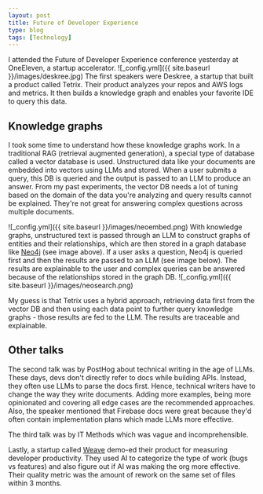 ```yaml
---
layout: post
title: Future of Developer Experience
type: blog
tags: [Technology]
---
```

I attended the Future of Developer Experience conference yesterday at OneEleven, a startup accelerator.
![_config.yml]({{ site.baseurl }}/images/deskree.jpg)
The first speakers were Deskree, a startup that built a product called Tetrix. Their product analyzes your repos and AWS logs and metrics. It then builds a knowledge graph and enables your favorite IDE to query this data. 

## Knowledge graphs
I took some time to understand how these knowledge graphs work. In a traditional RAG (retrieval augmented generation), a special type of database called a vector database is used. Unstructured data like your documents are embedded into vectors using LLMs and stored. When a user submits a query, this DB is queried and the output is passed to an LLM to produce an answer. From my past experiments, the vector DB needs a lot of tuning based on the domain of the data you're analyzing and query results cannot be explained. They're not great for answering complex questions across multiple documents.

![_config.yml]({{ site.baseurl }}/images/neoembed.png)
With knowledge graphs, unstructured text is passed through an LLM to construct graphs of entities and their relationships, which are then stored in a graph database like [Neo4j](https://neo4j.com/blog/genai/what-is-graphrag/) (see image above). If a user asks a question, Neo4j is queried first and then the results are passed to an LLM (see image below). The results are explainable to the user and complex queries can be answered because of the relationships stored in the graph DB. 
![_config.yml]({{ site.baseurl }}/images/neosearch.png)

My guess is that Tetrix uses a hybrid approach, retrieving data first from the vector DB and then using each data point to further query knowledge graphs - those results are fed to the LLM. The results are traceable and explainable.

## Other talks
The second talk was by PostHog about technical writing in the age of LLMs. These days, devs don't directly refer to docs while building APIs. Instead, they often use LLMs to parse the docs first. Hence, technical writers have to change the way they write documents. Adding more examples, being more opinionated and covering all edge cases are the recommended approaches. Also, the speaker mentioned that Firebase docs were great because they'd often contain implementation plans which made LLMs more effective.

The third talk was by IT Methods which was vague and incomprehensible.

Lastly, a startup called [Weave](https://workweave.dev/) demo-ed their product for measuring developer productivity. They used AI to categorize the type of work (bugs vs features) and also figure out if AI was making the org more effective. Their quality metric was the amount of rework on the same set of files within 3 months.